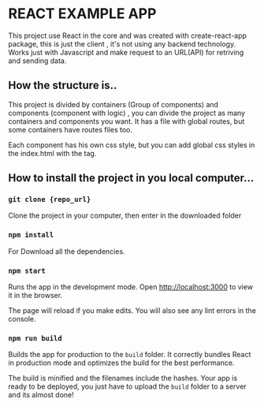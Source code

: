 # REACT EXAMPLE APP

This project use React in the core and was created with create-react-app package, this is just the client , it's not using any backend technology.
Works just with Javascript and make request to an URL(API) for retriving and sending data.

## How the structure is..

This project is divided by containers (Group of components)  and components (component with logic) , you can divide the project as many containers and components you want. It has a file with global routes, but some containers have routes files too.

Each component has his own css style, but you can add global css styles in the index.html with the <link> tag.



## How to install the project in you local computer...

### `git clone {repo_url}`

Clone the project in your computer, then enter in the downloaded folder

### `npm install`

For Download all the dependencies.

### `npm start`

Runs the app in the development mode.
Open [http://localhost:3000](http://localhost:3000) to view it in the browser.

The page will reload if you make edits.
You will also see any lint errors in the console.

### `npm run build`

Builds the app for production to the `build` folder.
It correctly bundles React in production mode and optimizes the build for the best performance.

The build is minified and the filenames include the hashes.
Your app is ready to be deployed, you just have to upload the `build` folder to a server and its almost done!



